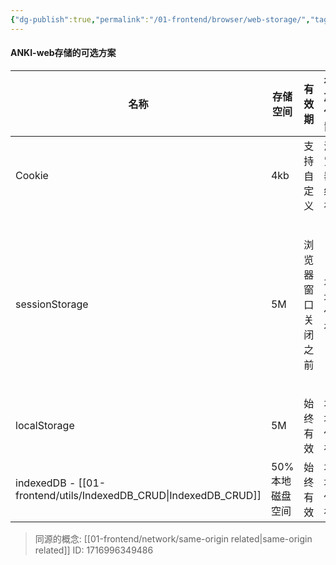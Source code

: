 ```yaml
---
{"dg-publish":true,"permalink":"/01-frontend/browser/web-storage/","tags":["browser","cache","frontend"],"created":"2024-06-04T23:27:38.564+08:00","updated":"2024-06-07T16:02:11.947+08:00"}
---
```



#### ANKI-web存储的可选方案

| 名称                                          | 存储空间      | 有效期       | **存放位置** | 作用域                    |
| ------------------------------------------- | --------- | --------- | -------- | ---------------------- |
| Cookie                                      | 4kb       | 支持自定义     | 浏览器缓存    | 同源限制                   |
| sessionStorage                              | 5M        | 浏览器窗口关闭之前 | 本地保存     | ==即使同源，不同的浏览器窗口中也不共享== |
| localStorage                                | 5M        | 始终有效      | 本地保存     | 同源限制                   |
| indexedDB - [[01-frontend/utils/IndexedDB_CRUD\|IndexedDB_CRUD]] | 50%本地磁盘空间 | 始终有效      | 本地保存     | 同源限制                   |
> 同源的概念: [[01-frontend/network/same-origin related\|same-origin related]]
ID: 1716996349486



